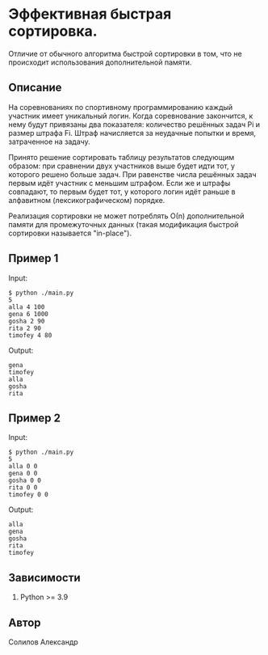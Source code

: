 # Эффективная быстрая сортировка.
Отличие от обычного алгоритма быстрой сортировки в том, что не происходит использования дополнительной памяти.

## Описание

На соревнованиях по спортивному программированию каждый участник имеет уникальный логин. Когда соревнование закончится, к нему будут привязаны два показателя: количество решённых задач Pi и размер штрафа Fi. Штраф начисляется за неудачные попытки и время, затраченное на задачу.

Принято решение сортировать таблицу результатов следующим образом: при сравнении двух участников выше будет идти тот, у которого решено больше задач. При равенстве числа решённых задач первым идёт участник с меньшим штрафом. Если же и штрафы совпадают, то первым будет тот, у которого логин идёт раньше в алфавитном (лексикографическом) порядке.

Реализация сортировки не может потреблять О(n) дополнительной памяти для промежуточных данных (такая модификация быстрой сортировки называется "in-place").

## Пример 1
Input:
```
$ python ./main.py
5
alla 4 100
gena 6 1000
gosha 2 90
rita 2 90
timofey 4 80
```
Output:
```
gena
timofey
alla
gosha
rita
```

## Пример 2
Input:
```
$ python ./main.py
5
alla 0 0
gena 0 0
gosha 0 0
rita 0 0
timofey 0 0
```
Output:
```
alla
gena
gosha
rita
timofey
```


## Зависимости
1. Python >= 3.9

## Автор
Солилов Александр